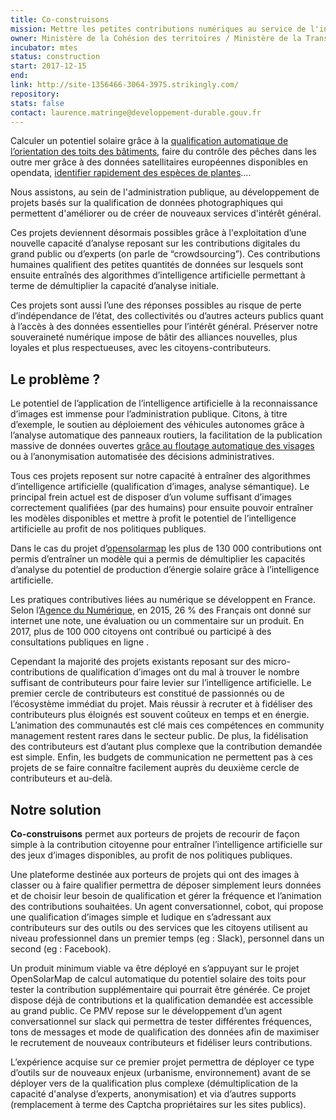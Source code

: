 ```yaml
---
title: Co-construisons
mission: Mettre les petites contributions numériques au service de l'intérêt général
owner: Ministère de la Cohésion des territoires / Ministère de la Transition écologique et solidaire
incubator: mtes
status: construction
start: 2017-12-15
end:
link: http://site-1356466-3064-3975.strikingly.com/
repository:
stats: false
contact: laurence.matringe@developpement-durable.gouv.fr
---
```


Calculer un potentiel solaire grâce à la [qualification automatique de l’orientation des toits des bâtiments](http://opensolarmap.org), faire du contrôle des pêches dans les outre mer grâce à des données satellitaires européennes disponibles en opendata, [identifier rapidement des espèces de plantes](https://identify.plantnet-project.org/)….

Nous assistons, au sein de l'administration publique, au développement de projets basés sur la qualification de données photographiques qui permettent d'améliorer ou de créer de nouveaux services d'intérêt général.

Ces projets deviennent désormais possibles grâce à l'exploitation d’une nouvelle capacité d’analyse reposant sur les contributions digitales du grand public ou d’experts (on parle de “crowdsourcing”). Ces contributions humaines qualifient des petites quantités de données sur lesquels sont ensuite entraînés des  algorithmes d’intelligence artificielle permettant à terme de démultiplier la capacité d’analyse initiale.

Ces projets sont aussi l’une des réponses possibles au risque de perte d’indépendance de l’état, des collectivités ou d’autres acteurs publics quant à l’accès à des données essentielles pour l’intérêt général. Préserver notre souveraineté numérique impose de bâtir des alliances nouvelles, plus loyales et plus respectueuses, avec les citoyens-contributeurs.


## Le problème ?

Le potentiel de l’application de l’intelligence artificielle à la reconnaissance d’images est immense pour l’administration publique.  Citons, à titre d’exemple, le soutien au déploiement des véhicules autonomes grâce à l’analyse automatique des panneaux routiers, la facilitation de la publication massive de données ouvertes [grâce au floutage automatique des visages](https://www.mapillary.com/) ou à l’anonymisation automatisée des décisions administratives.

Tous ces projets reposent sur notre capacité à entraîner des algorithmes d’intelligence artificielle (qualification d’images, analyse sémantique). Le principal frein actuel est de disposer d’un volume suffisant d’images correctement qualifiées (par des humains) pour ensuite pouvoir entraîner les modèles disponibles et mettre à profit le potentiel de l’intelligence artificielle au profit de nos politiques publiques.

Dans le cas du projet d’[opensolarmap](http://opensolarmap.org) les plus de 130 000 contributions ont permis d’entraîner un modèle qui a permis de démultiplier les capacités d’analyse du potentiel de production d’énergie solaire grâce à l’intelligence artificielle.


Les pratiques contributives liées au numérique se développent en France. Selon l’[Agence du Numérique](https://labo.societenumerique.gouv.fr/2017/12/21/pratiques-contributives-francais-sommes/), en 2015, 26 % des Français ont donné sur internet une note, une évaluation ou un commentaire sur un produit. En 2017, plus de 100 000 citoyens ont contribué ou participé à des consultations publiques en ligne .

Cependant la majorité des projets existants reposant sur des micro-contributions de qualification d’images ont du mal à trouver le nombre suffisant de contributeurs pour faire levier sur l’intelligence artificielle. Le premier cercle de contributeurs est constitué de passionnés ou de l’écosystème immédiat du projet. Mais réussir à recruter et à fidéliser des contributeurs plus éloignés est souvent coûteux en temps et en énergie. L’animation des communautés est clé mais ces compétences en community management restent rares dans le secteur public. De plus, la fidélisation des contributeurs est d’autant plus complexe que la contribution demandée est simple. Enfin, les budgets de communication ne permettent pas à ces projets de se faire connaître facilement auprès du deuxième cercle de contributeurs et au-delà.

## Notre solution

**Co-construisons** permet aux porteurs de projets de recourir de façon simple à la contribution citoyenne pour entraîner l’intelligence artificielle sur des jeux d’images disponibles, au profit de nos politiques publiques.

Une plateforme destinée aux porteurs de projets qui ont des images à classer ou à faire qualifier permettra de déposer simplement leurs données et de choisir leur besoin de qualification et gérer la fréquence et l’animation des contributions souhaitées.
Un agent conversationnel, cobot, qui propose une qualification d’images simple et ludique en s’adressant aux contributeurs sur des outils ou des services que les citoyens utilisent au niveau professionnel dans un premier temps (eg : Slack), personnel dans un second (eg : Facebook).

Un produit minimum viable va être déployé en s’appuyant sur le projet OpenSolarMap de calcul automatique du potentiel solaire des toits pour tester la contribution supplémentaire qui pourrait être générée. Ce projet dispose déjà de contributions et la qualification demandée est accessible au grand public. Ce PMV repose sur le développement d’un agent conversationnel sur slack qui permettra de tester différentes fréquences, tons de messages et mode de qualification des données afin de maximiser le recrutement de nouveaux contributeurs et fidéliser leurs contributions.

L’expérience acquise sur ce premier projet permettra de déployer ce type d’outils sur de nouveaux enjeux (urbanisme, environnement) avant de se déployer vers de la qualification plus complexe (démultiplication de la capacité d'analyse d’experts, anonymisation) et via d’autres supports (remplacement à terme des Captcha propriétaires sur les sites publics).
